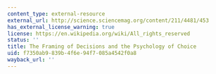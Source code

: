```yaml
---
content_type: external-resource
external_url: http://science.sciencemag.org/content/211/4481/453
has_external_license_warning: true
license: https://en.wikipedia.org/wiki/All_rights_reserved
status: ''
title: The Framing of Decisions and the Psychology of Choice
uid: f7350ab9-839b-4f6e-94f7-085a4542f0a8
wayback_url: ''
---
```

